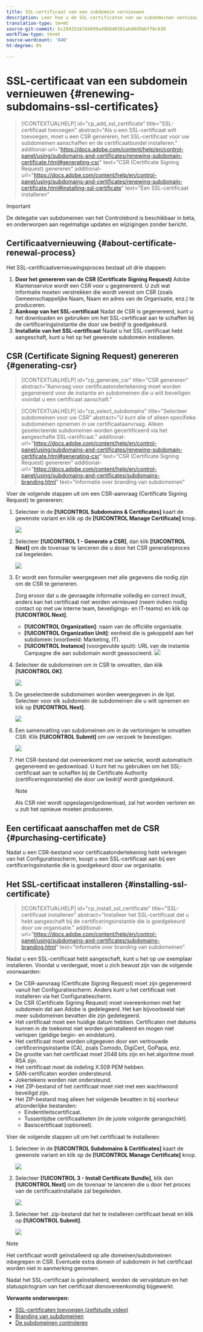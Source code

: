 ```yaml
---
title: SSL-certificaat van een subdomein vernieuwen
description: Leer hoe u de SSL-certificaten van uw subdomeinen vernieuwt
translation-type: tm+mt
source-git-commit: bc29433167d4699ad9b840381abd0d5bbff8c630
workflow-type: tm+mt
source-wordcount: '840'
ht-degree: 0%

---
```



# SSL-certificaat van een subdomein vernieuwen {#renewing-subdomains-ssl-certificates}

>[!CONTEXTUALHELP]
>id="cp_add_ssl_certificate"
>title="SSL-certificaat toevoegen"
>abstract="Als u een SSL-certificaat wilt toevoegen, moet u een CSR genereren, het SSL-certificaat voor uw subdomeinen aanschaffen en de certificaatbundel installeren."
>additional-url="https://docs.adobe.com/content/help/en/control-panel/using/subdomains-and-certificates/renewing-subdomain-certificate.html#generating-csr" text="CSR (Certificate Signing Request) genereren"
>additional-url="https://docs.adobe.com/content/help/en/control-panel/using/subdomains-and-certificates/renewing-subdomain-certificate.html#installing-ssl-certificate" text="Een SSL-certificaat installeren"

>[!IMPORTANT]
>
>De delegatie van subdomeinen van het Controlebord is beschikbaar in bèta, en onderworpen aan regelmatige updates en wijzigingen zonder bericht.

## Certificaatvernieuwing {#about-certificate-renewal-process}

Het SSL-certificaatvernieuwingsproces bestaat uit drie stappen:

1. **Door het genereren van de CSR (Certificate Signing Request)** Adobe Klantenservice wordt een CSR voor u gegenereerd. U zult wat informatie moeten verstrekken die wordt vereist om CSR (zoals Gemeenschappelijke Naam, Naam en adres van de Organisatie, enz.) te produceren.
1. **Aankoop van het SSL-certificaat** Nadat de CSR is gegenereerd, kunt u het downloaden en gebruiken om het SSL-certificaat aan te schaffen bij de certificeringsinstantie die door uw bedrijf is goedgekeurd.
1. **Installatie van het SSL-certificaat** Nadat u het SSL-certificaat hebt aangeschaft, kunt u het op het gewenste subdomein installeren.

## CSR (Certificate Signing Request) genereren {#generating-csr}

>[!CONTEXTUALHELP]
>id="cp_generate_csr"
>title="CSR genereren"
>abstract="Aanvraag voor certificaatondertekening moet worden gegenereerd voor de instantie en subdomeinen die u wilt beveiligen voordat u een certificaat aanschaft."

>[!CONTEXTUALHELP]
>id="cp_select_subdomains"
>title="Selecteer subdomeinen voor uw CSR"
>abstract="U kunt alle of alleen specifieke subdomeinen opnemen in uw certificaataanvraag. Alleen geselecteerde subdomeinen worden gecertificeerd via het aangeschafte SSL-certificaat."
>additional-url="https://docs.adobe.com/content/help/en/control-panel/using/subdomains-and-certificates/renewing-subdomain-certificate.html#generating-csr" text="CSR (Certificate Signing Request) genereren"
>additional-url="https://docs.adobe.com/content/help/en/control-panel/using/subdomains-and-certificates/subdomains-branding.html" text="Informatie over branding van subdomeinen"

Voer de volgende stappen uit om een CSR-aanvraag (Certificate Signing Request) te genereren:

1. Selecteer in de **[!UICONTROL Subdomains & Certificates]** kaart de gewenste variant en klik op de **[!UICONTROL Manage Certificate]** knop.

   ![](assets/renewal1.png)

1. Selecteer **[!UICONTROL 1 - Generate a CSR]**, dan klik **[!UICONTROL Next]** om de tovenaar te lanceren die u door het CSR generatieproces zal begeleiden.

   ![](assets/renewal2.png)

1. Er wordt een formulier weergegeven met alle gegevens die nodig zijn om de CSR te genereren.

   Zorg ervoor dat u de gevraagde informatie volledig en correct invult, anders kan het certificaat niet worden vernieuwd (neem indien nodig contact op met uw interne team, beveiligings- en IT-teams) en klik op **[!UICONTROL Next]**.

   * **[!UICONTROL Organization]**: naam van de officiële organisatie.
   * **[!UICONTROL Organization Unit]**: eenheid die is gekoppeld aan het subdomein (voorbeeld: Marketing, IT).
   * **[!UICONTROL Instance]** (voorgevulde spuit): URL van de instantie Campagne die aan subdomain wordt geassocieerd.
   ![](assets/renewal3.png)

1. Selecteer de subdomeinen om in CSR te omvatten, dan klik **[!UICONTROL OK]**.

   ![](assets/renewal4.png)

1. De geselecteerde subdomeinen worden weergegeven in de lijst. Selecteer voor elk subdomein de subdomeinen die u wilt opnemen en klik op **[!UICONTROL Next]**.

   ![](assets/renewal5.png)

1. Een samenvatting van subdomeinen om in de vertoningen te omvatten CSR. Klik **[!UICONTROL Submit]** om uw verzoek te bevestigen.

   ![](assets/renewal6.png)

1. Het CSR-bestand dat overeenkomt met uw selectie, wordt automatisch gegenereerd en gedownload. U kunt het nu gebruiken om het SSL-certificaat aan te schaffen bij de Certificate Authority (certificeringsinstantie) die door uw bedrijf wordt goedgekeurd.

   >[!NOTE]
   >
   >Als CSR niet wordt opgeslagen/gedownload, zal het worden verloren en u zult het opnieuw moeten produceren.

## Een certificaat aanschaffen met de CSR {#purchasing-certificate}

Nadat u een CSR-bestand voor certificaatondertekening hebt verkregen van het Configuratiescherm, koopt u een SSL-certificaat aan bij een certificeringsinstantie die is goedgekeurd door uw organisatie.

## Het SSL-certificaat installeren {#installing-ssl-certificate}

>[!CONTEXTUALHELP]
>id="cp_install_ssl_certificate"
>title="SSL-certificaat installeren"
>abstract="Installeer het SSL-certificaat dat u hebt aangeschaft bij de certificeringsinstantie die is goedgekeurd door uw organisatie."
>additional-url="https://docs.adobe.com/content/help/en/control-panel/using/subdomains-and-certificates/subdomains-branding.html" text="Informatie over branding van subdomeinen"

Nadat u een SSL-certificaat hebt aangeschaft, kunt u het op uw exemplaar installeren. Voordat u verdergaat, moet u zich bewust zijn van de volgende voorwaarden:

* De CSR-aanvraag (Certificate Signing Request) moet zijn gegenereerd vanuit het Configuratiescherm. Anders kunt u het certificaat niet installeren via het Configuratiescherm.
* De CSR (Certificate Signing Request) moet overeenkomen met het subdomein dat aan Adobe is gedelegeerd. Het kan bijvoorbeeld niet meer subdomeinen bevatten die zijn gedelegeerd.
* Het certificaat moet een huidige datum hebben. Certificaten met datums kunnen in de toekomst niet worden geïnstalleerd en mogen niet verlopen (geldige begin- en einddatum).
* Het certificaat moet worden uitgegeven door een vertrouwde certificeringsinstantie (CA), zoals Comodo, DigiCert, GoPapa, enz.
* De grootte van het certificaat moet 2048 bits zijn en het algoritme moet RSA zijn.
* Het certificaat moet de indeling X.509 PEM hebben.
* SAN-certificaten worden ondersteund.
* Jokertekens worden niet ondersteund.
* Het ZIP-bestand of het certificaat moet niet met een wachtwoord beveiligd zijn.
* Het ZIP-bestand mag alleen het volgende bevatten in bij voorkeur afzonderlijke bestanden:
   * Eindentiteitscertificaat.
   * Tussentijdse certificaatketen (in de juiste volgorde gerangschikt).
   * Basiscertificaat (optioneel).

Voer de volgende stappen uit om het certificaat te installeren:

1. Selecteer in de **[!UICONTROL Subdomains & Certificates]** kaart de gewenste variant en klik op de **[!UICONTROL Manage Certificate]** knop.

   ![](assets/renewal1.png)

1. Selecteer **[!UICONTROL 3 - Install Certificate Bundle]**, klik dan **[!UICONTROL Next]** om de tovenaar te lanceren die u door het proces van de certificaatinstallatie zal begeleiden.

   ![](assets/install1.png)

1. Selecteer het .zip-bestand dat het te installeren certificaat bevat en klik op **[!UICONTROL Submit]**.

   ![](assets/install2.png)

>[!NOTE]
>
>Het certificaat wordt geïnstalleerd op alle domeinen/subdomeinen inbegrepen in CSR. Eventuele extra domein of subdomein in het certificaat worden niet in aanmerking genomen.

Nadat het SSL-certificaat is geïnstalleerd, worden de vervaldatum en het statuspictogram van het certificaat dienovereenkomstig bijgewerkt.

**Verwante onderwerpen:**

* [SSL-certificaten toevoegen (zelfstudie video)](https://docs.adobe.com/content/help/en/campaign-learn/campaign-standard-tutorials/administrating/control-panel/adding-ssl-certificates.html)
* [Branding van subdomeinen](../../subdomains-certificates/using/subdomains-branding.md)
* [De subdomeinen controleren](../../subdomains-certificates/using/monitoring-subdomains.md)